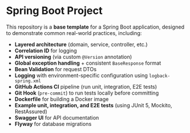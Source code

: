 # Spring Boot Project
This repository is a **base template** for a Spring Boot application, designed to demonstrate common real-world practices, including:

- **Layered architecture** (domain, service, controller, etc.)
- **Correlation ID** for logging
- **API versioning** (via custom `@Version` annotation)
- **Global exception handling** + consistent `BaseResponse` format
- **Bean Validation** for request DTOs
- **Logging** with environment-specific configuration using `logback-spring.xml`
- **GitHub Actions CI** pipeline (run unit, integration, E2E tests)
- **Git Hook** (`pre-commit`) to run tests locally before committing
- **Dockerfile** for building a Docker image
- **Example unit, integration, and E2E tests** (using JUnit 5, Mockito, RestAssured)
- **Swagger UI** for API documentation
- **Flyway** for database migrations

